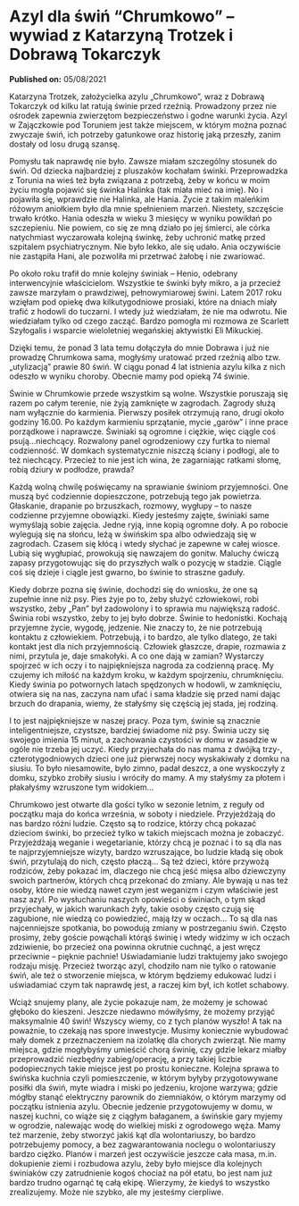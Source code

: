 # Azyl dla świń “Chrumkowo” – wywiad z Katarzyną Trotzek i Dobrawą Tokarczyk

**Published on:** <span class="ml-10 mb-10">05/08/2021</span>

Katarzyna Trotzek, założycielka azylu „Chrumkowo”, wraz z Dobrawą Tokarczyk od kilku lat ratują świnie przed rzeźnią. Prowadzony przez nie ośrodek zapewnia zwierzętom bezpieczeństwo i godne warunki życia. Azyl w Zajączkowie pod Toruniem jest także miejscem, w którym można poznać zwyczaje świń, ich potrzeby gatunkowe oraz historię jaką przeszły, zanim dostały od losu drugą szansę.

Pomysłu tak naprawdę nie było. Zawsze miałam szczególny stosunek do świń. Od dziecka najbardziej z pluszaków kochałam świnki. Przeprowadzka z Torunia na wieś też była związana z potrzebą, żeby w końcu w moim życiu mogła pojawić się świnka Halinka (tak miała mieć na imię). No i pojawiła się, wprawdzie nie Halinka, ale Hania. Życie z takim maleńkim różowym aniołkiem było dla mnie spełnieniem marzeń. Niestety, szczęście trwało krótko. Hania odeszła w wieku 3 miesięcy w wyniku powikłań po szczepieniu. Nie powiem, co się ze mną działo po jej śmierci, ale córka natychmiast wyczarowała kolejną świnkę, żeby uchronić matkę przed szpitalem psychiatrycznym. Nie było lekko, ale się udało. Ania oczywiście nie zastąpiła Hani, ale pozwoliła mi przetrwać żałobę i nie zwariować.

Po około roku trafił do mnie kolejny świniak – Henio, odebrany interwencyjnie właścicielom. Wszystkie te świnki były mikro, a ja przecież zawsze marzyłam o prawdziwej, pełnowymiarowej świni. Latem 2017 roku wzięłam pod opiekę dwa kilkutygodniowe prosiaki, które na dniach miały trafić z hodowli do tuczarni. I wtedy już wiedziałam, że nie ma odwrotu. Nie wiedziałam tylko od czego zacząć. Bardzo pomogła mi rozmowa ze Scarlett Szyłogalis i wsparcie wieloletniej wegańskiej aktywistki Eli Mikuckiej.

Dzięki temu, że ponad 3 lata temu dołączyła do mnie Dobrawa i już nie prowadzę Chrumkowa sama, mogłyśmy uratować przed rzeźnią albo tzw. „utylizacją” prawie 80 świń. W ciągu ponad 4 lat istnienia azylu kilka z nich odeszło w wyniku choroby. Obecnie mamy pod opieką 74 świnie.

Świnie w Chrumkowie przede wszystkim są wolne. Wszystkie poruszają się razem po całym terenie, nie żyją zamknięte w zagrodach. Zagrody służą nam wyłącznie do karmienia. Pierwszy posiłek otrzymują rano, drugi około godziny 16.00. Po każdym karmieniu sprzątanie, mycie „garów” i inne prace porządkowe i naprawcze. Świniaki są ogromne i ciężkie, więc ciągle coś psują…niechcący. Rozwalony panel ogrodzeniowy czy furtka to niemal codzienność. W domkach systematycznie niszczą ściany i podłogi, ale to też niechcący. Przecież to nie jest ich wina, że zagarniając ratkami słomę, robią dziury w podłodze, prawda?

Każdą wolną chwilę poświęcamy na sprawianie świniom przyjemności. One muszą być codziennie dopieszczone, potrzebują tego jak powietrza. Głaskanie, drapanie po brzuszkach, rozmowy, wygłupy – to nasze codzienne przyjemne obowiązki. Kiedy jesteśmy zajęte, świniaki same wymyślają sobie zajęcia. Jedne ryją, inne kopią ogromne doły. A po robocie wylegują się na słońcu, leżą w świńskim spa albo odwiedzają się w zagrodach. Czasem się kłócą i wtedy słychać je zapewne w całej wiosce. Lubią się wygłupiać, prowokują się nawzajem do gonitw. Maluchy ćwiczą zapasy przygotowując się do przyszłych walk o pozycję w stadzie. Ciągle coś się dzieje i ciągle jest gwarno, bo świnie to straszne gaduły.

Kiedy dobrze pozna się świnie, dochodzi się do wniosku, że one są zupełnie inne niż psy. Pies żyje po to, żeby służyć człowiekowi, robi wszystko, żeby „Pan” był zadowolony i to sprawia mu największą radość. Świnia robi wszystko, żeby to jej było dobrze. Świnie to hedonistki. Kochają przyjemne życie, wygodę, jedzenie. Nie znaczy to, że nie potrzebują kontaktu z człowiekiem. Potrzebują, i to bardzo, ale tylko dlatego, że taki kontakt jest dla nich przyjemnością. Człowiek głaszcze, drapie, rozmawia z nimi, przytula je, daje smakołyki. A co one dają w zamian? Wystarczy spojrzeć w ich oczy i to najpiękniejsza nagroda za codzienną pracę. My czujemy ich miłość na każdym kroku, w każdym spojrzeniu, chrumknięciu. Kiedy świnia po potwornych latach spędzonych w hodowli, w zamknięciu, otwiera się na nas, zaczyna nam ufać i sama kładzie się przed nami dając brzuch do drapania, wiemy, że stałyśmy się częścią jej stada, jej rodziną.

I to jest najpiękniejsze w naszej pracy. Poza tym, świnie są znacznie inteligentniejsze, czystsze, bardziej świadome niż psy. Świnia uczy się swojego imienia 15 minut, a zachowania czystości w domu w zasadzie w ogóle nie trzeba jej uczyć. Kiedy przyjechała do nas mama z dwójką trzy-, czterotygodniowych dzieci one już pierwszej nocy wyskakiwały z domku na siusiu. To było niesamowite, było zimno, padał deszcz, a one wyskoczyły z domku, szybko zrobiły siusiu i wróciły do mamy. A my stałyśmy za płotem i płakałyśmy wzruszone tym widokiem…

Chrumkowo jest otwarte dla gości tylko w sezonie letnim, z reguły od początku maja do końca września, w soboty i niedziele. Przyjeżdżają do nas bardzo różni ludzie. Często są to rodzice, którzy chcą pokazać dzieciom świnki, bo przecież tylko w takich miejscach można je zobaczyć. Przyjeżdżają weganie i wegetarianie, którzy chcą je poznać i to są dla nas te najprzyjemniejsze wizyty, bardzo wzruszające, bo ludzie kładą się obok świń, przytulają do nich, często płaczą… Są też dzieci, które przywożą rodziców, żeby pokazać im, dlaczego nie chcą jeść mięsa albo dziewczyny swoich partnerów, których chcą przekonać do zmiany. Ale bywają u nas też osoby, które nie wiedzą nawet czym jest weganizm i czym właściwie jest nasz azyl. Po wysłuchaniu naszych opowieści o świniach, o tym skąd przyjechały, w jakich warunkach żyły, takie osoby często czują się zagubione, nie wiedzą co powiedzieć, mają łzy w oczach… To są dla nas najcenniejsze spotkania, bo powodują zmiany w postrzeganiu świń. Często prosimy, żeby goście powąchali którąś świnię i wtedy widzimy w ich oczach zdziwienie, bo przecież ona powinna okrutnie cuchnąć, a jest wręcz przeciwnie – pięknie pachnie! Uświadamianie ludzi traktujemy jako swojego rodzaju misję. Przecież tworząc azyl, chodziło nam nie tylko o ratowanie świń, ale też o stworzenie miejsca, w którym będziemy edukować ludzi i uświadamiać czym tak naprawdę jest, a raczej kim był, ich kotlet schabowy.

Wciąż snujemy plany, ale życie pokazuje nam, że możemy je schować głęboko do kieszeni. Jeszcze niedawno mówiłyśmy, że możemy przyjąć maksymalnie 40 świń! Wszyscy wiemy, co z tych planów wyszło! A tak na poważnie, to czekają nas spore inwestycje. Musimy koniecznie wybudować mały domek z przeznaczeniem na izolatkę dla chorych zwierząt. Nie mamy miejsca, gdzie mogłybyśmy umieścić chorą świnię, czy gdzie lekarz miałby przeprowadzić niezbędny zabieg/operację, a przy takiej liczbie podopiecznych takie miejsce jest po prostu konieczne. Kolejna sprawa to świńska kuchnia czyli pomieszczenie, w którym byłyby przygotowywane posiłki dla świń, myte wiadra i miski po jedzeniu, krojone warzywa; gdzie mógłby stanąć elektryczny parownik do ziemniaków, o którym marzymy od początku istnienia azylu. Obecnie jedzenie przygotowujemy w domu, w naszej kuchni, co wiąże się z ciągłym bałaganem, a świńskie gary myjemy w ogrodzie, nalewając wodę do wielkiej miski z ogrodowego węża. Mamy też marzenie, żeby stworzyć jakiś kąt dla wolontariuszy, bo bardzo potrzebujemy pomocy, a bez zagwarantowania noclegu o wolontariuszy bardzo ciężko. Planów i marzeń jest oczywiście jeszcze cała masa, m.in. dokupienie ziemi i rozbudowa azylu, żeby było miejsce dla kolejnych świniaków czy zatrudnienie kogoś chociaż na pół etatu, bo jest nam już bardzo trudno ogarnąć tę całą ekipę. Wierzymy, że kiedyś to wszystko zrealizujemy. Może nie szybko, ale my jesteśmy cierpliwe.

